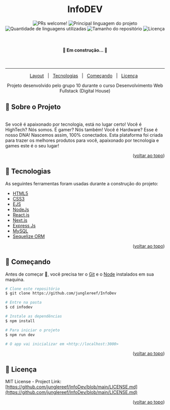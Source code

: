 


<h1 align="center"> InfoDEV</h1>

<p align="center">

  <img src="https://img.shields.io/static/v1?label=PRs&message=welcome&color=FF5C00&labelColor=000000?color=FF5C00&style=for-the-badge" alt="PRs welcome!" />
    <img alt="Principal linguagem do projeto" src="https://img.shields.io/github/languages/top/junglereef/InfoDev?color=FF5C00&style=for-the-badge">
  <img alt="Quantidade de linguagens utilizadas" src="https://img.shields.io/github/languages/count/junglereef/InfoDev?color=FF5C00&style=for-the-badge">
  <img alt="Tamanho do repositório" src="https://img.shields.io/github/repo-size/junglereef/InfoDev?color=FF5C00&style=for-the-badge">
  <img alt="Licença" src="https://img.shields.io/github/license/junglereef/InfoDev?color=FF5C00&style=for-the-badge">
</p>

&#xa0;

<h4 align="center"> 
	🚧  Em construção...  🚧
</h4> 

&#xa0;

<hr>

<p align="center">
  <a href="https://www.figma.com/file/IkWuJViU7BSWwdWgzydQsG/InfoDev">Layout</a> &#xa0; | &#xa0;
  <a href="#rocket-tecnologias">Tecnologias</a> &#xa0; | &#xa0;
  <a href="#checkered_flag-começando">Começando</a> &#xa0;  | &#xa0;
  <a href="#memo-licença">Licença</a> &#xa0 
</p>

<p align="center">
    Projeto desenvolvido pelo grupo 10 durante o curso Desenvolvimento Web Fullstack  (Digital House)
    <br />    
  </p>

## :dart: Sobre o Projeto
<br>
Se você é apaixonado por tecnologia, está no lugar certo! Você é HighTech? Nós somos. É gamer? Nós também! Você é Hardware? Esse é nosso DNA! Nascemos assim, 100% conectados. Esta plataforma foi criada para trazer os melhores produtos para você, apaixonado por tecnologia e games este é o seu lugar!

<p align="right">(<a href="#top">voltar ao topo</a>)</p>

## :rocket: Tecnologias

As seguintes ferramentas foram usadas durante a construção do projeto:
&#xa0;

- [HTML5]()
- [CSS3]()
- [EJS]()
- [NodeJs](https://nodejs.org/en/)
- [React.js](https://reactjs.org/)
- [Next.js](https://nextjs.org/)
- [Express Js](https://expressjs.com/)
- [MySQL](https://www.mysql.com)
- [Sequelize ORM](https://sequelize.org)


<p align="right">(<a href="#top">voltar ao topo</a>)</p>

## :checkered_flag: Começando

Antes de começar :checkered_flag:, você precisa ter o [Git](https://git-scm.com) e o [Node](https://nodejs.org/en/) instalados em sua maquina.

```bash
# Clone este repositório
$ git clone https://github.com/junglereef/InfoDev

# Entre na pasta
$ cd infodev

# Instale as dependências
$ npm install

# Para iniciar o projeto
$ npm run dev

# O app vai inicializar em <http://localhost:3000>
```

<p align="right">(<a href="#top">voltar ao topo</a>)</p>

<!-- LICENSE -->

## :memo: Licença

MIT License - Project Link: [https://github.com/junglereef/InfoDev/blob/main/LICENSE.md](https://github.com/junglereef/InfoDev/blob/main/LICENSE.md)

<p align="right">(<a href="#top">voltar ao topo</a>)</p>
